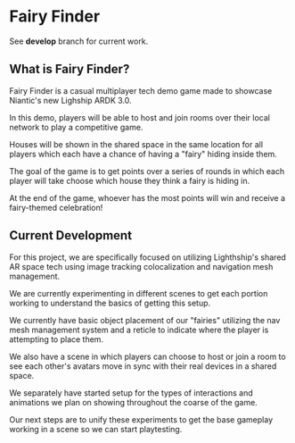 # Fairy Finder

See **develop** branch for current work.

## What is Fairy Finder?
Fairy Finder is a casual multiplayer tech demo game made to showcase Niantic's new Lighship ARDK 3.0.

In this demo, players will be able to host and join rooms over their local network to play a competitive game.

Houses will be shown in the shared space in the same location for all players which each have a chance of having a "fairy" hiding inside them.

The goal of the game is to get points over a series of rounds in which each player will take choose which house they think a fairy is hiding in.

At the end of the game, whoever has the most points will win and receive a fairy-themed celebration! 

## Current Development

For this project, we are specifically focused on utilizing Lighthship's shared AR space tech using image tracking colocalization and navigation mesh management.

We are currently experimenting in different scenes to get each portion working to understand the basics of getting this setup.

We currently have basic object placement of our "fairies" utilizing the nav mesh management system and a reticle to indicate where the player is attempting to place them.

We also have a scene in which players can choose to host or join a room to see each other's avatars move in sync with their real devices in a shared space.

We separately have started setup for the types of interactions and animations we plan on showing throughout the coarse of the game.

Our next steps are to unify these experiments to get the base gameplay working in a scene so we can start playtesting.